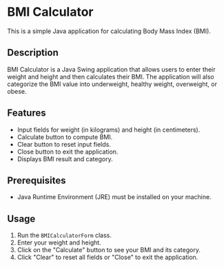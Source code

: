 # BMI Calculator

This is a simple Java application for calculating Body Mass Index (BMI).

## Description

BMI Calculator is a Java Swing application that allows users to enter their weight and height and then calculates their BMI. The application will also categorize the BMI value into underweight, healthy weight, overweight, or obese.

## Features

- Input fields for weight (in kilograms) and height (in centimeters).
- Calculate button to compute BMI.
- Clear button to reset input fields.
- Close button to exit the application.
- Displays BMI result and category.

## Prerequisites

- Java Runtime Environment (JRE) must be installed on your machine.

## Usage

1. Run the `BMICalculatorForm` class.
2. Enter your weight and height.
3. Click on the "Calculate" button to see your BMI and its category.
4. Click "Clear" to reset all fields or "Close" to exit the application.
